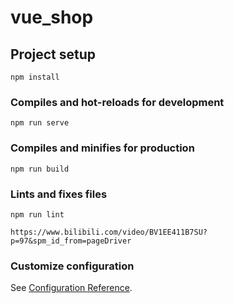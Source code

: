 # vue_shop

## Project setup
```
npm install
```

### Compiles and hot-reloads for development
```
npm run serve
```

### Compiles and minifies for production
```
npm run build
```

### Lints and fixes files
```
npm run lint
```
```
https://www.bilibili.com/video/BV1EE411B7SU?p=97&spm_id_from=pageDriver
```
### Customize configuration
See [Configuration Reference](https://cli.vuejs.org/config/).
